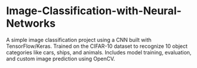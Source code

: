 # Image-Classification-with-Neural-Networks
A simple image classification project using a CNN built with TensorFlow/Keras. Trained on the CIFAR-10 dataset to recognize 10 object categories like cars, ships, and animals. Includes model training, evaluation, and custom image prediction using OpenCV.
